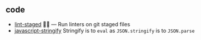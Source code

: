 ## code

- [lint-staged](https://github.com/okonet/lint-staged) 🚫💩 — Run linters on git staged files
- [javascript-stringify](https://github.com/blakeembrey/javascript-stringify) Stringify is to `eval` as `JSON.stringify` is to `JSON.parse`